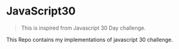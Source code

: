 # JavaScript30

>This is inspired from Javascript 30 Day challenge.

This Repo contains my implementations of javascript 30 challenge.
